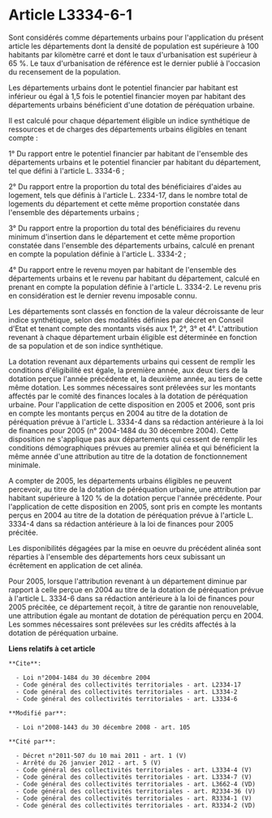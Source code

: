# Article L3334-6-1

Sont considérés comme départements urbains pour l'application du présent article les départements dont la densité de
population est supérieure à 100 habitants par kilomètre carré et dont le taux d'urbanisation est supérieur à 65 %. Le taux
d'urbanisation de référence est le dernier publié à l'occasion du recensement de la population. 

Les départements urbains dont le potentiel financier par habitant est inférieur ou égal à 1,5 fois le potentiel financier
moyen par habitant des départements urbains bénéficient d'une dotation de péréquation urbaine. 

Il est calculé pour chaque département éligible un indice synthétique de ressources et de charges des départements urbains
éligibles en tenant compte : 

1° Du rapport entre le potentiel financier par habitant de l'ensemble des départements urbains et le potentiel financier par
habitant du département, tel que défini à l'article L. 3334-6 ; 

2° Du rapport entre la proportion du total des bénéficiaires d'aides au logement, tels que définis à l'article L. 2334-17,
dans le nombre total de logements du département et cette même proportion constatée dans l'ensemble des départements
urbains ; 

3° Du rapport entre la proportion du total des bénéficiaires du revenu minimum d'insertion dans le département et cette même
proportion constatée dans l'ensemble des départements urbains, calculé en prenant en compte la population définie à l'article
L. 3334-2 ; 

4° Du rapport entre le revenu moyen par habitant de l'ensemble des départements urbains et le revenu par habitant du
département, calculé en prenant en compte la population définie à l'article L. 3334-2. Le revenu pris en considération est le
dernier revenu imposable connu. 

Les départements sont classés en fonction de la valeur décroissante de leur indice synthétique, selon des modalités définies
par décret en Conseil d'Etat et tenant compte des montants visés aux 1°, 2°, 3° et 4°. L'attribution revenant à chaque
département urbain éligible est déterminée en fonction de sa population et de son indice synthétique. 

La dotation revenant aux départements urbains qui cessent de remplir les conditions d'éligibilité est égale, la première
année, aux deux tiers de la dotation perçue l'année précédente et, la deuxième année, au tiers de cette même dotation. Les
sommes nécessaires sont prélevées sur les montants affectés par le comité des finances locales à la dotation de péréquation
urbaine. Pour l'application de cette disposition en 2005 et 2006, sont pris en compte les montants perçus en 2004 au titre de
la dotation de péréquation prévue à l'article L. 3334-4 dans sa rédaction antérieure à la loi de finances pour 2005 (n°
2004-1484 du 30 décembre 2004). Cette disposition ne s'applique pas aux départements qui cessent de remplir les conditions
démographiques prévues au premier alinéa et qui bénéficient la même année d'une attribution au titre de la dotation de
fonctionnement minimale. 

A compter de 2005, les départements urbains éligibles ne peuvent percevoir, au titre de la dotation de péréquation urbaine,
une attribution par habitant supérieure à 120 % de la dotation perçue l'année précédente. Pour l'application de cette
disposition en 2005, sont pris en compte les montants perçus en 2004 au titre de la dotation de péréquation prévue à
l'article L. 3334-4 dans sa rédaction antérieure à la loi de finances pour 2005 précitée. 

Les disponibilités dégagées par la mise en oeuvre du précédent alinéa sont réparties à l'ensemble des départements hors ceux
subissant un écrêtement en application de cet alinéa. 

Pour 2005, lorsque l'attribution revenant à un département diminue par rapport à celle perçue en 2004 au titre de la dotation
de péréquation prévue à l'article L. 3334-6 dans sa rédaction antérieure à la loi de finances pour 2005 précitée, ce
département reçoit, à titre de garantie non renouvelable, une attribution égale au montant de dotation de péréquation perçu
en 2004. Les sommes nécessaires sont prélevées sur les crédits affectés à la dotation de péréquation urbaine.

**Liens relatifs à cet article**

	**Cite**:

	  - Loi n°2004-1484 du 30 décembre 2004
	  - Code général des collectivités territoriales - art. L2334-17
	  - Code général des collectivités territoriales - art. L3334-2
	  - Code général des collectivités territoriales - art. L3334-6

	**Modifié par**:

	  - Loi n°2008-1443 du 30 décembre 2008 - art. 105

	**Cité par**:

	  - Décret n°2011-507 du 10 mai 2011 - art. 1 (V)
	  - Arrêté du 26 janvier 2012 - art. 5 (V)
	  - Code général des collectivités territoriales - art. L3334-4 (V)
	  - Code général des collectivités territoriales - art. L3334-7 (V)
	  - Code général des collectivités territoriales - art. L3662-4 (VD)
	  - Code général des collectivités territoriales - art. R2334-36 (V)
	  - Code général des collectivités territoriales - art. R3334-1 (V)
	  - Code général des collectivités territoriales - art. R3334-2 (VD)
